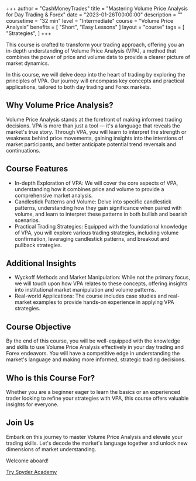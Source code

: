 +++
author = "CashMoneyTrades"
title = "Mastering Volume Price Analysis for Day Trading & Forex"
date = "2023-01-26T00:00:00"
description = ""
coursetime = "32 min"
level = "Intermediate"
course = "Volume Price Analysis"
benefits = [
    "Short",
    "Easy Lessons"
]
layout = "course"
tags = [
    "Strategies",
]
+++

This course is crafted to transform your trading approach, offering you an in-depth understanding of Volume Price Analysis (VPA), a method that combines the power of price and volume data to provide a clearer picture of market dynamics.

In this course, we will delve deep into the heart of trading by exploring the principles of VPA. Our journey will encompass key concepts and practical applications, tailored to both day trading and Forex markets.

## Why Volume Price Analysis?

Volume Price Analysis stands at the forefront of making informed trading decisions. VPA is more than just a tool — it's a language that reveals the market's true story. Through VPA, you will learn to interpret the strength or weakness behind price movements, gaining insights into the intentions of market participants, and better anticipate potential trend reversals and continuations.

## Course Features

- In-depth Exploration of VPA: We will cover the core aspects of VPA, understanding how it combines price and volume to provide a comprehensive market analysis.
- Candlestick Patterns and Volume: Delve into specific candlestick patterns, understanding how they gain significance when paired with volume, and learn to interpret these patterns in both bullish and bearish scenarios.
- Practical Trading Strategies: Equipped with the foundational knowledge of VPA, you will explore various trading strategies, including volume confirmation, leveraging candlestick patterns, and breakout and pullback strategies.

## Additional Insights

- Wyckoff Methods and Market Manipulation: While not the primary focus, we will touch upon how VPA relates to these concepts, offering insights into institutional market manipulation and volume patterns.
- Real-world Applications: The course includes case studies and real-market examples to provide hands-on experience in applying VPA strategies.

## Course Objective

By the end of this course, you will be well-equipped with the knowledge and skills to use Volume Price Analysis effectively in your day trading and Forex endeavors. You will have a competitive edge in understanding the market's language and making more informed, strategic trading decisions.

## Who is this Course For?

Whether you are a beginner eager to learn the basics or an experienced trader looking to refine your strategies with VPA, this course offers valuable insights for everyone.

## Join Us

Embark on this journey to master Volume Price Analysis and elevate your trading skills. Let's decode the market's language together and unlock new dimensions of market understanding. 

Welcome aboard!

<a class="btn btn-lg btn-block btn-primary" style="border-radius: 0.5em"  href="https://whop.com/spyder-academy/?d2c=true&directPlanId=plan_2qHRKoIbGU6NN&pass=prod_45GZIGs1lRCGs&a=spyderacademy" >Try Spyder Academy</a>


